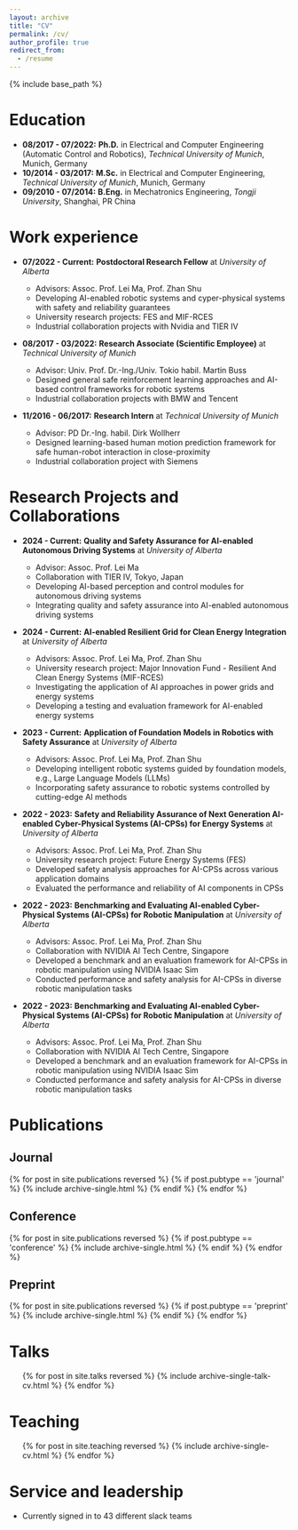 ```yaml
---
layout: archive
title: "CV"
permalink: /cv/
author_profile: true
redirect_from:
  - /resume
---
```


{% include base_path %}

Education
======
* <b>08/2017 - 07/2022:</b> <b>Ph.D.</b> in Electrical and Computer Engineering (Automatic Control and Robotics), <i>Technical University of Munich</i>, Munich, Germany 
* <b>10/2014 - 03/2017:</b> <b>M.Sc.</b> in Electrical and Computer Engineering, <i>Technical University of Munich</i>, Munich, Germany 
* <b>09/2010 - 07/2014:</b> <b>B.Eng.</b> in Mechatronics Engineering, <i>Tongji University</i>, Shanghai, PR China

Work experience
======
* <b>07/2022 - Current:</b> <b>Postdoctoral Research Fellow</b> at <i>University of Alberta</i>
  * Advisors: Assoc. Prof. Lei Ma, Prof. Zhan Shu
  * Developing AI-enabled robotic systems and cyper-physical systems with safety and reliability guarantees
  * University research projects: FES and MIF-RCES
  * Industrial collaboration projects with Nvidia and TIER IV

* <b>08/2017 - 03/2022:</b> <b>Research Associate (Scientific Employee)</b> at <i>Technical University of Munich</i>
  * Advisor: Univ. Prof. Dr.-Ing./Univ. Tokio habil. Martin Buss
  * Designed general safe reinforcement learning approaches and AI-based control frameworks for robotic systems
  * Industrial collaboration projects with BMW and Tencent

* <b>11/2016 - 06/2017:</b> <b>Research Intern</b> at <i>Technical University of Munich</i>
  * Advisor: PD Dr.-Ing. habil. Dirk Wollherr
  * Designed learning-based human motion prediction framework for safe human-robot interaction in close-proximity
  * Industrial collaboration project with Siemens

Research Projects and Collaborations
======
* <b>2024 - Current:</b> <b>Quality and Safety Assurance for AI-enabled Autonomous Driving Systems</b> at <i>University of Alberta</i>
  * Advisor: Assoc. Prof. Lei Ma
  * Collaboration with TIER IV, Tokyo, Japan
  * Developing AI-based perception and control modules for autonomous driving systems
  * Integrating quality and safety assurance into AI-enabled autonomous driving systems

* <b>2024 - Current:</b> <b>AI-enabled Resilient Grid for Clean Energy Integration</b> at <i>University of Alberta</i>
  * Advisors: Assoc. Prof. Lei Ma, Prof. Zhan Shu
  * University research project: Major Innovation Fund - Resilient And Clean Energy Systems (MIF-RCES)
  * Investigating the application of AI approaches in power grids and energy systems
  * Developing a testing and evaluation framework for AI-enabled energy systems

* <b>2023 - Current:</b> <b>Application of Foundation Models in Robotics with Safety Assurance</b> at <i>University of Alberta</i>
  * Advisors: Assoc. Prof. Lei Ma, Prof. Zhan Shu
  * Developing intelligent robotic systems guided by foundation models, e.g., Large Language Models (LLMs)
  * Incorporating safety assurance to robotic systems controlled by cutting-edge AI methods

* <b>2022 - 2023:</b> <b>Safety and Reliability Assurance of Next Generation AI-enabled Cyber-Physical Systems (AI-CPSs) for Energy Systems</b> at <i>University of Alberta</i>
  * Advisors: Assoc. Prof. Lei Ma, Prof. Zhan Shu
  * University research project: Future Energy Systems (FES)
  * Developed safety analysis approaches for AI-CPSs across various application domains
  * Evaluated the performance and reliability of AI components in CPSs

* <b>2022 - 2023:</b> <b>Benchmarking and Evaluating AI-enabled Cyber-Physical Systems (AI-CPSs) for Robotic Manipulation</b> at <i>University of Alberta</i>
  * Advisors: Assoc. Prof. Lei Ma, Prof. Zhan Shu
  * Collaboration with NVIDIA AI Tech Centre, Singapore
  * Developed a benchmark and an evaluation framework for AI-CPSs in robotic manipulation using NVIDIA Isaac Sim
  * Conducted performance and safety analysis for AI-CPSs in diverse robotic manipulation tasks

* <b>2022 - 2023:</b> <b>Benchmarking and Evaluating AI-enabled Cyber-Physical Systems (AI-CPSs) for Robotic Manipulation</b> at <i>University of Alberta</i>
  * Advisors: Assoc. Prof. Lei Ma, Prof. Zhan Shu
  * Collaboration with NVIDIA AI Tech Centre, Singapore
  * Developed a benchmark and an evaluation framework for AI-CPSs in robotic manipulation using NVIDIA Isaac Sim
  * Conducted performance and safety analysis for AI-CPSs in diverse robotic manipulation tasks

Publications
======

<h2>Journal</h2>
{% for post in site.publications reversed %}
  {% if post.pubtype == 'journal' %}
    {% include archive-single.html %}
  {% endif %}
{% endfor %}

<h2>Conference</h2>
{% for post in site.publications reversed %}
  {% if post.pubtype == 'conference' %}
    {% include archive-single.html %}
  {% endif %}
{% endfor %}

<h2>Preprint</h2>
{% for post in site.publications reversed %}
  {% if post.pubtype == 'preprint' %}
    {% include archive-single.html %}
  {% endif %}
{% endfor %}

Talks
======
  <ul>{% for post in site.talks reversed %}
    {% include archive-single-talk-cv.html  %}
  {% endfor %}</ul>
  
Teaching
======
  <ul>{% for post in site.teaching reversed %}
    {% include archive-single-cv.html %}
  {% endfor %}</ul>
  
Service and leadership
======
* Currently signed in to 43 different slack teams
